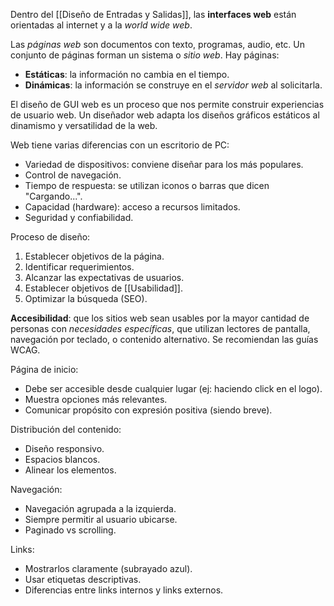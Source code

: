 Dentro del [[Diseño de Entradas y Salidas]], las **interfaces web** están orientadas al internet y a la *world wide web*.

Las *páginas web* son documentos con texto, programas, audio, etc. Un conjunto de páginas forman un sistema o *sitio web*. Hay páginas:

- **Estáticas**: la información no cambia en el tiempo.
- **Dinámicas**: la información se construye en el *servidor web* al solicitarla.

El diseño de GUI web es un proceso que nos permite construir experiencias de usuario web. Un diseñador web adapta los diseños gráficos estáticos al dinamismo y versatilidad de la web.

Web tiene varias diferencias con un escritorio de PC:

- Variedad de dispositivos: conviene diseñar para los más populares.
- Control de navegación.
- Tiempo de respuesta: se utilizan iconos o barras que dicen "Cargando...".
- Capacidad (hardware): acceso a recursos limitados.
- Seguridad y confiabilidad.

Proceso de diseño:

1. Establecer objetivos de la página.
2. Identificar requerimientos.
3. Alcanzar las expectativas de usuarios.
4. Establecer objetivos de [[Usabilidad]].
5. Optimizar la búsqueda (SEO).

**Accesibilidad**: que los sitios web sean usables por la mayor cantidad de personas con *necesidades específicas*, que utilizan lectores de pantalla, navegación por teclado, o contenido alternativo. Se recomiendan las guías WCAG.

Página de inicio:

- Debe ser accesible desde cualquier lugar (ej: haciendo click en el logo).
- Muestra opciones más relevantes.
- Comunicar propósito con expresión positiva (siendo breve).

Distribución del contenido:

- Diseño responsivo.
- Espacios blancos.
- Alinear los elementos.

Navegación:

- Navegación agrupada a la izquierda.
- Siempre permitir al usuario ubicarse.
- Paginado vs scrolling.

Links:

- Mostrarlos claramente (subrayado azul).
- Usar etiquetas descriptivas.
- Diferencias entre links internos y links externos.

